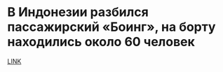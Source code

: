 # В Индонезии разбился пассажирский «Боинг», на борту находились около 60 человек



[LINK](https://varlamov.ru/4152353.html)